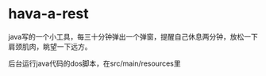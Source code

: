 # hava-a-rest
java写的一个小工具，每三十分钟弹出一个弹窗，提醒自己休息两分钟，放松一下肩颈肌肉，眺望一下远方。

后台运行java代码的dos脚本，在src/main/resources里
